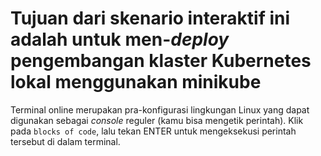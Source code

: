 # Tujuan dari skenario interaktif ini adalah untuk men-_deploy_ pengembangan klaster Kubernetes lokal menggunakan minikube #

Terminal online merupakan pra-konfigurasi lingkungan Linux yang dapat digunakan sebagai _console_ reguler (kamu bisa mengetik perintah).
Klik pada `blocks of code`, lalu tekan ENTER untuk mengeksekusi perintah tersebut di dalam terminal.
